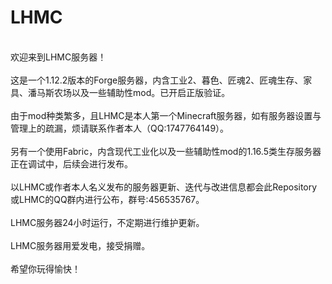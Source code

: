 # LHMC
<br/>欢迎来到LHMC服务器！
<br/>
<br/>这是一个1.12.2版本的Forge服务器，内含工业2、暮色、匠魂2、匠魂生存、家具、潘马斯农场以及一些辅助性mod。已开启正版验证。
<br/>
<br/>由于mod种类繁多，且LHMC是本人第一个Minecraft服务器，如有服务器设置与管理上的疏漏，烦请联系作者本人（QQ:1747764149）。
<br/>
<br/>另有一个使用Fabric，内含现代工业化以及一些辅助性mod的1.16.5类生存服务器正在调试中，后续会进行发布。
<br/>
<br/>以LHMC或作者本人名义发布的服务器更新、迭代与改进信息都会此Repository或LHMC的QQ群内进行公布，群号:456535767。
<br/>
<br/>LHMC服务器24小时运行，不定期进行维护更新。
<br/>
<br/>LHMC服务器用爱发电，接受捐赠。
<br/>
<br/>希望你玩得愉快！
